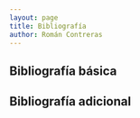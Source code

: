 ```yaml
---
layout: page
title: Bibliografía
author: Román Contreras
---
```


## Bibliografía básica



## Bibliografía adicional
